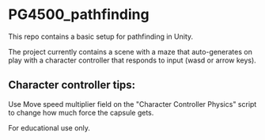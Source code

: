 # PG4500_pathfinding
This repo contains a basic setup for pathfinding in Unity.

The project currently contains a scene with a maze that auto-generates on play with a character controller that responds to input (wasd or arrow keys).

## Character controller tips:
Use Move speed multiplier field on the "Character Controller Physics" script to change how much force the capsule gets.

For educational use only.
